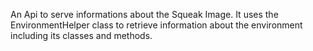 An Api to serve informations about the Squeak Image. It uses the EnvironmentHelper class to retrieve information about the environment including its classes and methods.